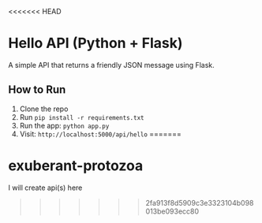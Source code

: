 <<<<<<< HEAD
# Hello API (Python + Flask)

A simple API that returns a friendly JSON message using Flask.

## How to Run

1. Clone the repo
2. Run `pip install -r requirements.txt`
3. Run the app: `python app.py`
4. Visit: `http://localhost:5000/api/hello`
=======
# exuberant-protozoa
I will create api(s) here
>>>>>>> 2fa913f8d5909c3e3323104b098013be093ecc80
